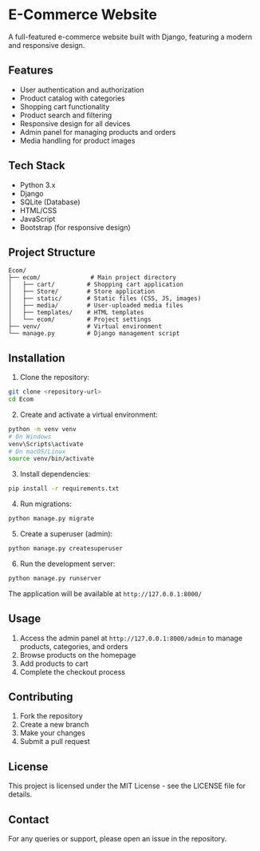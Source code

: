 # E-Commerce Website

A full-featured e-commerce website built with Django, featuring a modern and responsive design.

## Features

- User authentication and authorization
- Product catalog with categories
- Shopping cart functionality
- Product search and filtering
- Responsive design for all devices
- Admin panel for managing products and orders
- Media handling for product images

## Tech Stack

- Python 3.x
- Django
- SQLite (Database)
- HTML/CSS
- JavaScript
- Bootstrap (for responsive design)

## Project Structure

```
Ecom/
├── ecom/              # Main project directory
│   ├── cart/         # Shopping cart application
│   ├── Store/        # Store application
│   ├── static/       # Static files (CSS, JS, images)
│   ├── media/        # User-uploaded media files
│   ├── templates/    # HTML templates
│   └── ecom/         # Project settings
├── venv/             # Virtual environment
└── manage.py         # Django management script
```

## Installation

1. Clone the repository:
```bash
git clone <repository-url>
cd Ecom
```

2. Create and activate a virtual environment:
```bash
python -m venv venv
# On Windows
venv\Scripts\activate
# On macOS/Linux
source venv/bin/activate
```

3. Install dependencies:
```bash
pip install -r requirements.txt
```

4. Run migrations:
```bash
python manage.py migrate
```

5. Create a superuser (admin):
```bash
python manage.py createsuperuser
```

6. Run the development server:
```bash
python manage.py runserver
```

The application will be available at `http://127.0.0.1:8000/`

## Usage

1. Access the admin panel at `http://127.0.0.1:8000/admin` to manage products, categories, and orders
2. Browse products on the homepage
3. Add products to cart
4. Complete the checkout process

## Contributing

1. Fork the repository
2. Create a new branch
3. Make your changes
4. Submit a pull request

## License

This project is licensed under the MIT License - see the LICENSE file for details.

## Contact

For any queries or support, please open an issue in the repository. 